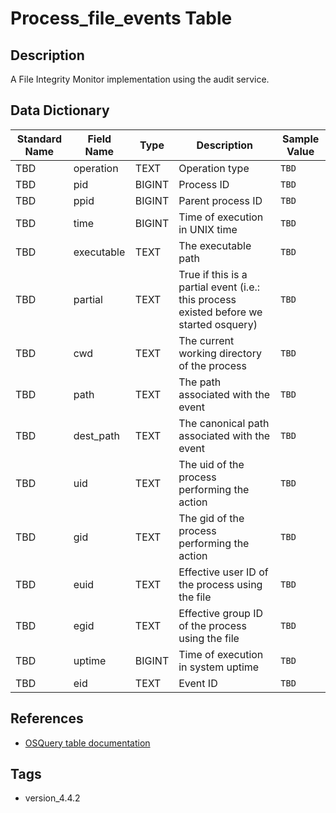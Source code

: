 # Process_file_events Table

## Description
A File Integrity Monitor implementation using the audit service.

## Data Dictionary
|Standard Name|Field Name|Type|Description|Sample Value|
|---|---|---|---|---|
|TBD|operation|TEXT|Operation type|`TBD`|
|TBD|pid|BIGINT|Process ID|`TBD`|
|TBD|ppid|BIGINT|Parent process ID|`TBD`|
|TBD|time|BIGINT|Time of execution in UNIX time|`TBD`|
|TBD|executable|TEXT|The executable path|`TBD`|
|TBD|partial|TEXT|True if this is a partial event (i.e.: this process existed before we started osquery)|`TBD`|
|TBD|cwd|TEXT|The current working directory of the process|`TBD`|
|TBD|path|TEXT|The path associated with the event|`TBD`|
|TBD|dest_path|TEXT|The canonical path associated with the event|`TBD`|
|TBD|uid|TEXT|The uid of the process performing the action|`TBD`|
|TBD|gid|TEXT|The gid of the process performing the action|`TBD`|
|TBD|euid|TEXT|Effective user ID of the process using the file|`TBD`|
|TBD|egid|TEXT|Effective group ID of the process using the file|`TBD`|
|TBD|uptime|BIGINT|Time of execution in system uptime|`TBD`|
|TBD|eid|TEXT|Event ID|`TBD`|

## References
* [OSQuery table documentation](https://osquery.io/schema/current#process_file_events)

## Tags
* version_4.4.2